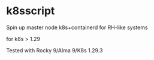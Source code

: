 # k8sscript

Spin up master node k8s+containerd for RH-like systems

for k8s > 1.29

Tested with Rocky 9/Alma 9/K8s 1.29.3
